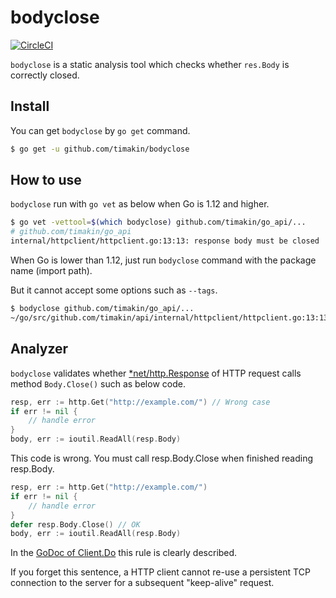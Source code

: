 # bodyclose

[![CircleCI](https://circleci.com/gh/timakin/bodyclose.svg?style=svg)](https://circleci.com/gh/timakin/bodyclose)

`bodyclose` is a static analysis tool which checks whether `res.Body` is correctly closed.

## Install

You can get `bodyclose` by `go get` command.

```bash
$ go get -u github.com/timakin/bodyclose
```

## How to use

`bodyclose` run with `go vet` as below when Go is 1.12 and higher.

```bash
$ go vet -vettool=$(which bodyclose) github.com/timakin/go_api/...
# github.com/timakin/go_api
internal/httpclient/httpclient.go:13:13: response body must be closed
```

When Go is lower than 1.12, just run `bodyclose` command with the package name (import path).

But it cannot accept some options such as `--tags`.

```bash
$ bodyclose github.com/timakin/go_api/...
~/go/src/github.com/timakin/api/internal/httpclient/httpclient.go:13:13: response body must be closed
```

## Analyzer

`bodyclose` validates whether [*net/http.Response](https://golang.org/pkg/net/http/#Response) of HTTP request calls method `Body.Close()` such as below code.

```go
resp, err := http.Get("http://example.com/") // Wrong case
if err != nil {
	// handle error
}
body, err := ioutil.ReadAll(resp.Body)
```

This code is wrong. You must call resp.Body.Close when finished reading resp.Body.

```go
resp, err := http.Get("http://example.com/")
if err != nil {
	// handle error
}
defer resp.Body.Close() // OK
body, err := ioutil.ReadAll(resp.Body)
```

In the [GoDoc of Client.Do](https://golang.org/pkg/net/http/#Client.Do) this rule is clearly described.

If you forget this sentence, a HTTP client cannot re-use a persistent TCP connection to the server for a subsequent "keep-alive" request.
